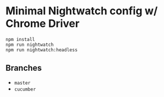 # Minimal Nightwatch config w/ Chrome Driver

```
npm install
npm run nightwatch
npm run nightwatch:headless
```

## Branches

* `master`
* `cucumber`
